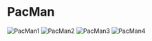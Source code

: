 # PacMan
![PacMan1](https://user-images.githubusercontent.com/113005568/193392871-55305fc3-5727-4d91-a890-a589deb848f1.png)
![PacMan2](https://user-images.githubusercontent.com/113005568/193392873-b83720a5-5455-4b70-9e00-afbd14693497.png)
![PacMan3](https://user-images.githubusercontent.com/113005568/193392874-5096481d-ebfb-4f9f-9463-8ab089f08be3.png)
![PacMan4](https://user-images.githubusercontent.com/113005568/193392875-67440857-3768-4e6c-8b68-262c5b995acc.png)
